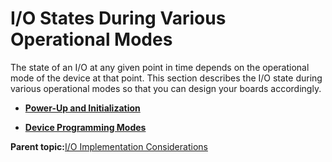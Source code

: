 # I/O States During Various Operational Modes

The state of an I/O at any given point in time depends on the operational mode of the device at that point. This section describes the I/O state during various operational modes so that you can design your boards accordingly.

-   **[Power-Up and Initialization](GUID-47DDCD4B-D911-4F9F-B11E-BCB7FF468135.md)**  

-   **[Device Programming Modes](GUID-121ED2FC-E9AE-472F-B575-58FF275012F7.md)**  


**Parent topic:**[I/O Implementation Considerations](GUID-984E4773-788B-43B2-8E99-D0C476AC29DD.md)

